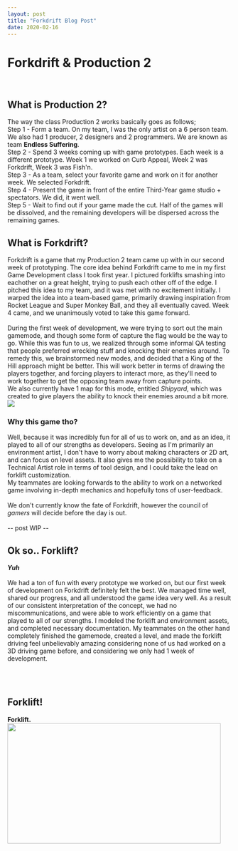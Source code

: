 ```yaml
---
layout: post
title: "Forkdrift Blog Post"
date: 2020-02-16
---
```


Forkdrift & Production 2
===============
<br/>

## What is Production 2?
The way the class Production 2 works basically goes as follows;<br/>
Step 1 - Form a team. On my team, I was the only artist on a 6 person team. We also had 1 producer, 2 designers and 2 programmers. We are known as team **Endless Suffering**.<br/>
Step 2 - Spend 3 weeks coming up with game prototypes. Each week is a different prototype. Week 1 we worked on Curb Appeal, Week 2 was Forkdrift, Week 3 was Fish'n.<br/>
Step 3 - As a team, select your favorite game and work on it for another week. We selected Forkdrift.<br/>
Step 4 - Present the game in front of the entire Third-Year game studio + spectators. We did, it went well.<br/>
Step 5 - Wait to find out if your game made the cut. Half of the games will be dissolved, and the remaining developers will be dispersed across the remaining games.<br/>

## What is Forkdrift?
Forkdrift is a game that my Production 2 team came up with in our second week of prototyping. The core idea behind Forkdrift came to me in my first Game Development class I took first year. 
I pictured forklifts smashing into eachother on a great height, trying to push each other off of the edge. I pitched this idea to my team, and it was met with no excitement initially. 
I warped the idea into a team-based game, primarily drawing inspiration from Rocket League and Super Monkey Ball, and they all eventually caved. Week 4 came, and we unanimously voted to take this game forward.<br/>
<br/>
During the first week of development, we were trying to sort out the main gamemode, and though some form of capture the flag would be the way to go. 
While this was fun to us, we realized through some informal QA testing that people preferred wrecking stuff and knocking their enemies around. 
To remedy this, we brainstormed new modes, and decided that a King of the Hill approach might be better. This will work better in terms of drawing the players together, 
and forcing players to interact more, as they'll need to work together to get the opposing team away from capture points.<br/>
We also currently have 1 map for this mode, entitled *Shipyard*, which was created to give players the ability to knock their enemies around a bit more.<br/>
<img src="https://i.imgur.com/4SQpDLm.mp4" /><br/>

### Why this game tho?
Well, because it was incredibly fun for all of us to work on, and as an idea, it played to all of our strengths as developers. 
Seeing as I'm primarily an environment artist, I don't have to worry about making characters or 2D art, and can focus on level assets. 
It also gives me the possibility to take on a Technical Artist role in terms of tool design, and I could take the lead on forklift customization.<br/>
My teammates are looking forwards to the ability to work on a networked game involving in-depth mechanics and hopefully tons of user-feedback.<br/>
<br/>
We don't currently know the fate of Forkdrift, however the council of *gamers* will decide before the day is out.<br/>
<br/>
-- post WIP -- <br/>

## Ok so.. Forklift?

***Yuh***
<br/><br/>
We had a ton of fun with every prototype we worked on, but our first week of development on Forkdrift definitely felt the best. We managed time well, shared our progress, and all understood the game idea very well. 
As a result of our consistent interpretation of the concept, we had no miscommunications, and were able to work efficiently on a game that played to all of our strengths. 
I modeled the forklift and environment assets, and completed necessary documentation. My teammates on the other hand completely finished the gamemode, 
created a level, and made the forklift driving feel unbelievably amazing considering none of us had worked on a 3D driving game before, and considering we only had 1 week of development.  

<br/><br/>

## Forklift!

**Forklift.**<br/>
<img src="https://i.giphy.com/media/W1fmSx8nPhaqVz9iVD/giphy.webp" width="480" height="270" /><br/><br/>

<br/> 

